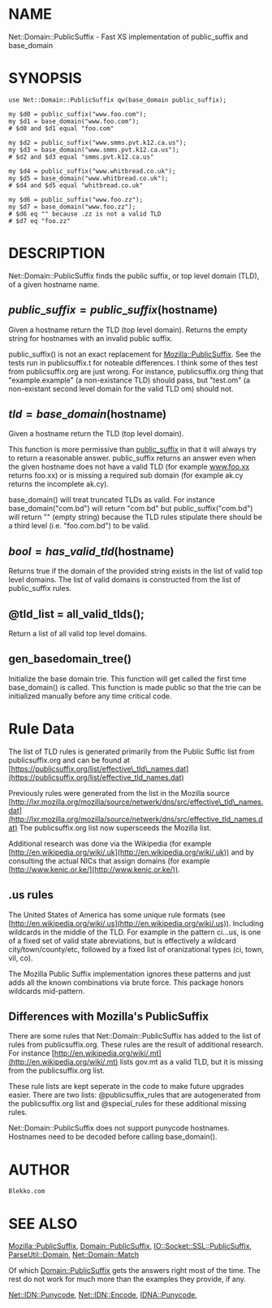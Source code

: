 # NAME

Net::Domain::PublicSuffix - Fast XS implementation of public\_suffix and base\_domain

# SYNOPSIS

    use Net::Domain::PublicSuffix qw(base_domain public_suffix);

    my $d0 = public_suffix("www.foo.com");
    my $d1 = base_domain("www.foo.com");
    # $d0 and $d1 equal "foo.com"

    my $d2 = public_suffix("www.smms.pvt.k12.ca.us");
    my $d3 = base_domain("www.smms.pvt.k12.ca.us");
    # $d2 and $d3 equal "smms.pvt.k12.ca.us"

    my $d4 = public_suffix("www.whitbread.co.uk");
    my $d5 = base_domain("www.whitbread.co.uk");
    # $d4 and $d5 equal "whitbread.co.uk"

    my $d6 = public_suffix("www.foo.zz");
    my $d7 = base_domain("www.foo.zz");
    # $d6 eq "" because .zz is not a valid TLD
    # $d7 eq "foo.zz"

# DESCRIPTION

Net::Domain::PublicSuffix finds the public suffix, or top level domain
(TLD), of a given hostname name.

## $public\_suffix = public\_suffix($hostname)

Given a hostname return the TLD (top level domain). Returns the empty
string for hostnames with an invalid public suffix.

public\_suffix() is not an exact replacement for
[Mozilla::PublicSuffix](https://metacpan.org/pod/Mozilla::PublicSuffix). See the tests run in publicsuffix.t for
noteable differences. I think some of thes test from publicsuffix.org
are just wrong. For instance, publicsuffix.org thing that
"example.example" (a non-existance TLD) should pass, but "test.om" (a
non-existant second level domain for the valid TLD om) should not.

## $tld = base\_domain($hostname)

Given a hostname return the TLD (top level domain).

This function is more permissive than [public\_suffix](https://metacpan.org/pod/public_suffix) in that it will
always try to return a reasonable answer. public\_suffix returns an
answer even when the given hostname does not have a valid TLD (for
example www.foo.xx returns foo.xx) or is missing a required sub domain
(for example ak.cy returns the incomplete ak.cy).

base\_domain() will treat truncated TLDs as valid. For instance
base\_domain("com.bd") will return "com.bd" but public\_suffix("com.bd")
will return "" (empty string) because the TLD rules stipulate there
should be a third level (i.e. "foo.com.bd") to be valid.

## $bool = has\_valid\_tld($hostname)

Returns true if the domain of the provided string exists in the list
of valid top level domains. The list of valid domains is constructed
from the list of public\_suffix rules.

## @tld\_list = all\_valid\_tlds();

Return a list of all valid top level domains.

## gen\_basedomain\_tree()

Initialize the base domain trie. This function will get called the
first time base\_domain() is called. This function is made public so
that the trie can be initialized manually before any time critical
code.

# Rule Data

The list of TLD rules is generated primarily from the Public Suffic
list from publicsuffix.org and can be found at
[https://publicsuffix.org/list/effective\_tld\_names.dat](https://publicsuffix.org/list/effective_tld_names.dat)

Previously rules were generated from the list in the Mozilla source
[http://lxr.mozilla.org/mozilla/source/netwerk/dns/src/effective\_tld\_names.dat](http://lxr.mozilla.org/mozilla/source/netwerk/dns/src/effective_tld_names.dat)
The publicsuffix.org list now supersceeds the Mozilla list.

Additional research was done via the Wikipedia (for example
[http://en.wikipedia.org/wiki/.uk](http://en.wikipedia.org/wiki/.uk)) and by consulting the actual NICs
that assign domains (for example [http://www.kenic.or.ke/](http://www.kenic.or.ke/)).

## .us rules

The United States of America has some unique rule formats (see
[http://en.wikipedia.org/wiki/.us](http://en.wikipedia.org/wiki/.us)). Including wildcards in the middle
of the TLD. For example in the pattern ci.<locality>.<state>.us,
<state> is one of a fixed set of valid state abreviations, but
<locality> is effectively a wildcard city/town/county/etc, followed by
a fixed list of oranizational types (ci, town, vil, co).

The Mozilla Public Suffix implementation ignores these patterns and
just adds all the known combinations via brute force. This package
honors wildcards mid-pattern.

## Differences with Mozilla's PublicSuffix

There are some rules that Net::Domain::PublicSuffix has added to the
list of rules from publicsuffix.org. These rules are the result of
additional research. For instance [http://en.wikipedia.org/wiki/.mt](http://en.wikipedia.org/wiki/.mt)
lists gov.mt as a valid TLD, but it is missing from the
publicsuffix.org list.

These rule lists are kept seperate in the code to make future upgrades
easier. There are two lists: @publicsuffix\_rules that are
autogenerated from the publicsuffix.org list and @special\_rules for
these additional missing rules.

Net::Domain::PublicSuffix does not support punycode
hostnames. Hostnames need to be decoded before calling base\_domain().

# AUTHOR

    Blekko.com

# SEE ALSO

[Mozilla::PublicSuffix](https://metacpan.org/pod/Mozilla::PublicSuffix),
[Domain::PublicSuffix](https://metacpan.org/pod/Domain::PublicSuffix),
[IO::Socket::SSL::PublicSuffix](https://metacpan.org/pod/IO::Socket::SSL::PublicSuffix),
[ParseUtil::Domain](https://metacpan.org/pod/ParseUtil::Domain),
[Net::Domain::Match](https://metacpan.org/pod/Net::Domain::Match)

Of which [Domain::PublicSuffix](https://metacpan.org/pod/Domain::PublicSuffix) gets the answers right most of the time. The rest do not work for much more than the examples they provide, if any.

[Net::IDN::Punycode](https://metacpan.org/pod/Net::IDN::Punycode),
[Net::IDN::Encode](https://metacpan.org/pod/Net::IDN::Encode),
[IDNA::Punycode](https://metacpan.org/pod/IDNA::Punycode),
